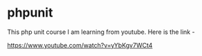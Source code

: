 # phpunit
This php unit course I am learning from youtube. Here is the link - 

https://www.youtube.com/watch?v=yYbKgv7WCt4